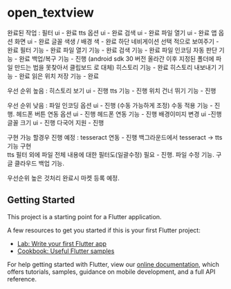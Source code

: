 # open_textview

완료된 작업 : 
필터 ui - 완료
tts 옵션 ui - 완료 
검색 ui - 완료 
파일 열기 ui - 완료 
앱 옵션 화면 ui - 완료 
글꼴 색생 / 배경 색 - 완료 
하단 네비게이션 선택 적으로 보여주기 - 완료 
필터 기능 - 완료
파일 열기 기능 - 완료 
검색 기능 - 완료 
파일 인코딩 자동 판단 기능 - 완료 
백업/복구 기능 - 진행 (android sdk 30 버전 올라간 이후 지정된 폴더에 파일 만드는 법을 못찾아서 클립보드 로 대체)
히스토리 기능 - 완료
히스토리 내보내기 기능 - 완료 
읽은 위치 저장 기능 - 완료


우선 순위 높음 : 
히스토리 보기 ui - 진행 
tts 기능 - 진행 
위치 건너 뛰기 기능 - 진행 


우선 순위 낮음 :
파일 인코딩 옵션 ui - 진행 (수동 가능하게 조정)
수동 적용 기능 - 진행.
헤드폰 버튼 연동 옵션 ui  - 진행 
헤드폰 연동 기능 - 진행 
배경이미지 변경 ui -진행 
글꼴 크기  ui - 진행 
다국어 지원 - 진행 

구현 가능 할경우 진행 예정 : 
tesseract 연동 - 진행 
백그라운드에서 tesseract -> tts 기능 구현  
tts 필터 외에 파일 전체 내용에 대한 필터도(일괄수정) 필요 - 진행.
파일 수정 기능. 
구글 클라우드 백업 기능. 



우선순위 높은 것처리 완료시 마켓 등록 예정. 





## Getting Started

This project is a starting point for a Flutter application.

A few resources to get you started if this is your first Flutter project:

- [Lab: Write your first Flutter app](https://flutter.dev/docs/get-started/codelab)
- [Cookbook: Useful Flutter samples](https://flutter.dev/docs/cookbook)

For help getting started with Flutter, view our
[online documentation](https://flutter.dev/docs), which offers tutorials,
samples, guidance on mobile development, and a full API reference.
